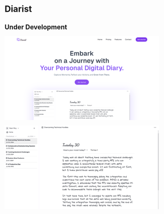 # Diarist

## Under Development

![Landing page](./public/landing.png)

![Editor](./public/font.png)
